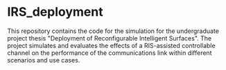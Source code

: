 # IRS_deployment

This repository contains the code for the simulation for the undergraduate project thesis "Deployment of Reconfigurable Intelligent Surfaces". The project simulates and evaluates the effects of a RIS-assisted controllable channel on the performance of the communications link within different scenarios and use cases.
